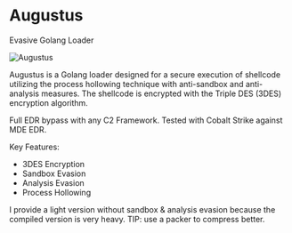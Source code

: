 # Augustus
Evasive Golang Loader



![Augustus](https://github.com/TunnelGRE/Augustus/assets/130594453/03a6a258-279a-4364-ab2f-a0dee061f4eb)



Augustus is a Golang loader designed for a secure execution of shellcode utilizing the process hollowing technique with anti-sandbox and anti-analysis measures. 
The shellcode is encrypted with the Triple DES (3DES) encryption algorithm.

Full EDR bypass with any C2 Framework. Tested with Cobalt Strike against MDE EDR.


Key Features:
- 3DES Encryption
- Sandbox Evasion
- Analysis Evasion
- Process Hollowing



I provide a light version without sandbox & analysis evasion because the compiled version is very heavy. TIP: use a packer to compress better.
